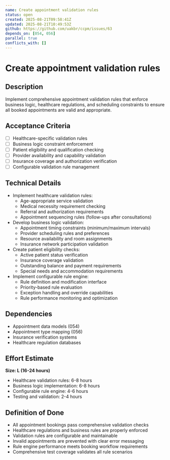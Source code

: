 ```yaml
---
name: Create appointment validation rules
status: open
created: 2025-08-21T09:58:41Z
updated: 2025-08-21T10:49:53Z
github: https://github.com/uakbr/ccpm/issues/63
depends_on: [054, 056]
parallel: true
conflicts_with: []
---
```


# Create appointment validation rules

## Description
Implement comprehensive appointment validation rules that enforce business logic, healthcare regulations, and scheduling constraints to ensure all booked appointments are valid and appropriate.

## Acceptance Criteria
- [ ] Healthcare-specific validation rules
- [ ] Business logic constraint enforcement
- [ ] Patient eligibility and qualification checking
- [ ] Provider availability and capability validation
- [ ] Insurance coverage and authorization verification
- [ ] Configurable validation rule management

## Technical Details
- Implement healthcare validation rules:
  - Age-appropriate service validation
  - Medical necessity requirement checking
  - Referral and authorization requirements
  - Appointment sequencing rules (follow-ups after consultations)
- Develop business logic validation:
  - Appointment timing constraints (minimum/maximum intervals)
  - Provider scheduling rules and preferences
  - Resource availability and room assignments
  - Insurance network participation validation
- Create patient eligibility checks:
  - Active patient status verification
  - Insurance coverage validation
  - Outstanding balance and payment requirements
  - Special needs and accommodation requirements
- Implement configurable rule engine:
  - Rule definition and modification interface
  - Priority-based rule evaluation
  - Exception handling and override capabilities
  - Rule performance monitoring and optimization

## Dependencies
- Appointment data models (054)
- Appointment type mapping (056)
- Insurance verification systems
- Healthcare regulation databases

## Effort Estimate
**Size: L (16-24 hours)**
- Healthcare validation rules: 6-8 hours
- Business logic implementation: 6-8 hours
- Configurable rule engine: 4-6 hours
- Testing and validation: 2-4 hours

## Definition of Done
- All appointment bookings pass comprehensive validation checks
- Healthcare regulations and business rules are properly enforced
- Validation rules are configurable and maintainable
- Invalid appointments are prevented with clear error messaging
- Rule engine performance meets booking workflow requirements
- Comprehensive test coverage validates all rule scenarios
